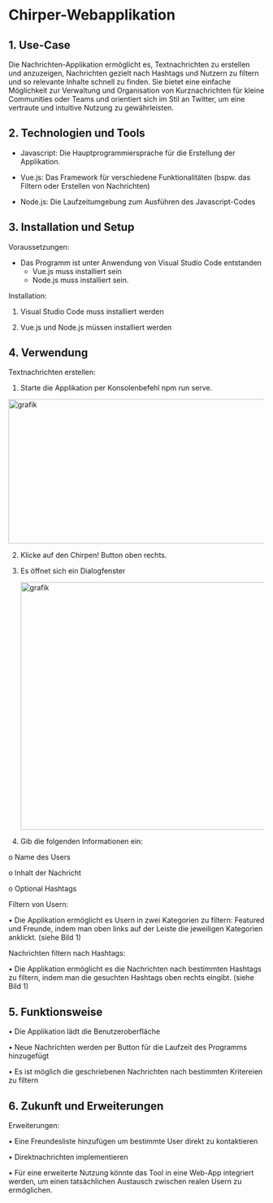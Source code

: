 # Chirper-Webapplikation

## 1. Use-Case
   
Die Nachrichten-Applikation ermöglicht es, Textnachrichten zu erstellen und anzuzeigen, Nachrichten gezielt nach Hashtags und Nutzern zu filtern und so relevante Inhalte schnell zu finden. Sie bietet eine einfache Möglichkeit zur Verwaltung und Organisation von Kurznachrichten für kleine Communities oder Teams und orientiert sich im Stil an Twitter, um eine vertraute und intuitive Nutzung zu gewährleisten.

## 2. Technologien und Tools
   
 - Javascript: Die Hauptprogrammiersprache für die Erstellung der Applikation.
 
 -	Vue.js: Das Framework für verschiedene Funktionalitäten (bspw. das Filtern oder Erstellen von Nachrichten)
 
 -	Node.js: Die Laufzeitumgebung zum Ausführen des Javascript-Codes

## 3. Installation und Setup
   
Voraussetzungen:

- Das Programm ist unter Anwendung von Visual Studio Code entstanden
   - Vue.js muss installiert sein
   - Node.js muss installiert sein.

Installation:

 1.	Visual Studio Code muss installiert werden
    
 2.	Vue.js und Node.js müssen installiert werden

## 4. Verwendung
   
Textnachrichten erstellen:

 1.	Starte die Applikation per Konsolenbefehl npm run serve.
    
  <img width="624" height="284" alt="grafik" src="https://github.com/user-attachments/assets/aec5782f-4a83-4a95-a7e2-5993ebde825b" />

 2.	Klicke auf den Chirpen! Button oben rechts.
    
 3.	Es öffnet sich ein Dialogfenster
    
    <img width="492" height="487" alt="grafik" src="https://github.com/user-attachments/assets/19898a9d-4cc0-438b-8c8b-00dc8c596d0c" />
    
 4.	Gib die folgenden Informationen ein:
    
  o	Name des Users
  
  o	Inhalt der Nachricht
  
  o	Optional Hashtags

Filtern von Usern:

 •	Die Applikation ermöglicht es Usern in zwei Kategorien zu filtern: Featured und Freunde, indem man oben links auf der Leiste die jeweiligen Kategorien anklickt. (siehe Bild 1)
 
Nachrichten filtern nach Hashtags:

 •	Die Applikation ermöglicht es die Nachrichten nach bestimmten Hashtags zu filtern, indem man die gesuchten Hashtags oben rechts eingibt. (siehe Bild 1)
 
## 5. Funktionsweise
   
 •	Die Applikation lädt die Benutzeroberfläche
 
 •	Neue Nachrichten werden per Button für die Laufzeit des Programms hinzugefügt
 
 •	Es ist möglich die geschriebenen Nachrichten nach bestimmten Kritereien zu filtern

## 6. Zukunft und Erweiterungen
   
Erweiterungen:

 •	Eine Freundesliste hinzufügen um bestimmte User direkt zu kontaktieren
 
 •	Direktnachrichten implementieren
 
 •	Für eine erweiterte Nutzung könnte das Tool in eine Web-App integriert werden, um einen tatsächlichen Austausch zwischen realen Usern zu ermöglichen.

